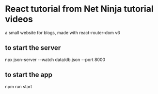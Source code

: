 # React tutorial from Net Ninja tutorial videos

a small website for blogs, made with react-router-dom v6

## to start the server 
npx json-server --watch data/db.json --port 8000

## to start the app
npm run start